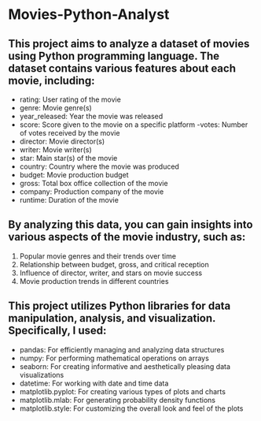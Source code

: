 # Movies-Python-Analyst
## This project aims to analyze a dataset of movies using Python programming language. The dataset contains various features about each movie, including:

- rating: User rating of the movie
- genre: Movie genre(s)
- year_released: Year the movie was released
- score: Score given to the movie on a specific platform
-votes: Number of votes received by the movie
- director: Movie director(s)
- writer: Movie writer(s)
- star: Main star(s) of the movie
- country: Country where the movie was produced
- budget: Movie production budget
- gross: Total box office collection of the movie
- company: Production company of the movie
- runtime: Duration of the movie

## By analyzing this data, you can gain insights into various aspects of the movie industry, such as:
1) Popular movie genres and their trends over time
2) Relationship between budget, gross, and critical reception
3) Influence of director, writer, and stars on movie success
4) Movie production trends in different countries

## This project utilizes Python libraries for data manipulation, analysis, and visualization. Specifically, I used:
- pandas: For efficiently managing and analyzing data structures
- numpy: For performing mathematical operations on arrays
- seaborn: For creating informative and aesthetically pleasing data visualizations
- datetime: For working with date and time data
- matplotlib.pyplot: For creating various types of plots and charts
- matplotlib.mlab: For generating probability density functions
- matplotlib.style: For customizing the overall look and feel of the plots
